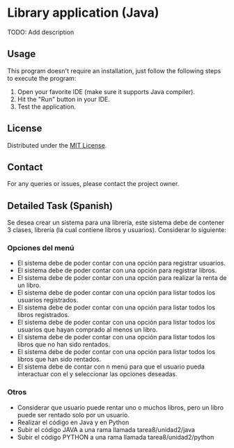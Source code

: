 # Library application (Java)

TODO: Add description

<!-- This project simulates a bank application through a terminal. This application contains features such as: **Create a new employee account bank**, **Deposit money**, **Withdraw money**, **Check an employee account** and **List all employees**.

This project was built using **Java Scanner** to simulate a bank using the user's terminal. -->

## Usage

This program doesn't require an installation, just follow the following steps to execute the program:

1. Open your favorite IDE (make sure it supports Java compiler).
2. Hit the "Run" button in your IDE.
3. Test the application.

## License

Distributed under the [MIT License](https://opensource.org/licenses/MIT).

## Contact

For any queries or issues, please contact the project owner.

## Detailed Task (Spanish)

Se desea crear un sistema para una librería, este sistema debe de contener 3 clases, librería (la cual contiene libros y usuarios). Considerar lo siguiente:

### Opciones del menú

- El sistema debe de poder contar con una opción para registrar usuarios.
- El sistema debe de poder contar con una opción para registrar libros.
- El sistema debe de poder contar con una opción para realizar la renta de un libro.
- El sistema debe de poder contar con una opción para listar todos los usuarios registrados.
- El sistema debe de poder contar con una opción para listar todos los libros registrados.
- El sistema debe de poder contar con una opción para listar todos los usuarios que hayan comprado al menos un libro.
- El sistema debe de poder contar con una opción para listar todos los libros que no han sido rentados.
- El sistema debe de poder contar con una opción para listar todos los libros que han sido rentados.
- El sistema debe de contar con n menú para que el usuario pueda interactuar con el y seleccionar las opciones deseadas.

### Otros

- Considerar que usuario puede rentar uno o muchos libros, pero un libro puede ser rentado solo por un usuario.
- Realizar el código en Java y en Python
- Subir el código JAVA a una rama llamada tarea8/unidad2/java
- Subir el código PYTHON a una rama llamada tarea8/unidad2/python
